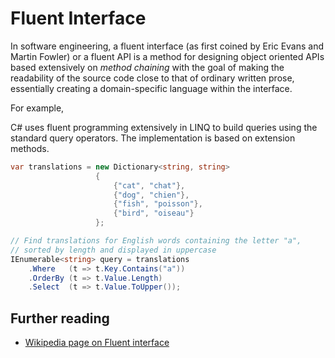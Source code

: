 # Fluent Interface

In software engineering, a fluent interface (as first coined by Eric Evans and Martin Fowler) or a fluent API is a method for designing object oriented APIs based extensively on *method chaining* with the goal of making the readability of the source code close to that of ordinary written prose, essentially creating a domain-specific language within the interface.

For example,

C# uses fluent programming extensively in LINQ to build queries using the standard query operators. The implementation is based on extension methods.

```C#
var translations = new Dictionary<string, string>
                   {
                       {"cat", "chat"},
                       {"dog", "chien"},
                       {"fish", "poisson"},
                       {"bird", "oiseau"}
                   };

// Find translations for English words containing the letter "a",
// sorted by length and displayed in uppercase
IEnumerable<string> query = translations
	.Where   (t => t.Key.Contains("a"))
	.OrderBy (t => t.Value.Length)
	.Select  (t => t.Value.ToUpper());
  ```
  
  ## Further reading
  * [Wikipedia page on Fluent interface](https://en.wikipedia.org/wiki/Fluent_interface)
